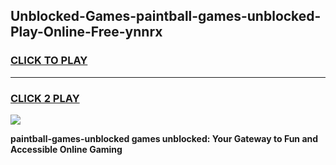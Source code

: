 
## Unblocked-Games-paintball-games-unblocked-Play-Online-Free-ynnrx
<h3>
<a href="https://premium76.site?title=paintball-games-unblocked&ref=26A">CLICK TO PLAY</a></h3>
<hr>

<h3>
<a href="https://premium76.site?title=paintball-games-unblocked&ref=26A">CLICK 2 PLAY</a>
  
</h3>

<a href="https://premium76.site?title=paintball-games-unblocked&ref=26A"><img src="https://clearcache.store/games.png"></a>


**paintball-games-unblocked games unblocked: Your Gateway to Fun and Accessible Online Gaming**
